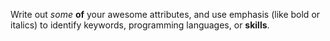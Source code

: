 Write out *some* __of__ your awesome attributes, and use emphasis (like bold or italics) to identify keywords, programming languages, or **skills**. 
